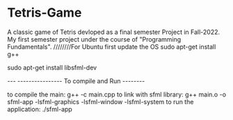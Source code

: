 # Tetris-Game
A classic game of Tetris devloped as a final semester Project in Fall-2022. My first semester project under the course of "Programming Fundamentals".
////////For Ubuntu first update the OS
sudo apt-get install g++

sudo apt-get install libsfml-dev


--- ---------------- To compile and Run --------

to compile the main:  g++ -c main.cpp
to link with sfml library: g++ main.o -o sfml-app -lsfml-graphics -lsfml-window -lsfml-system
to run the application:  ./sfml-app

